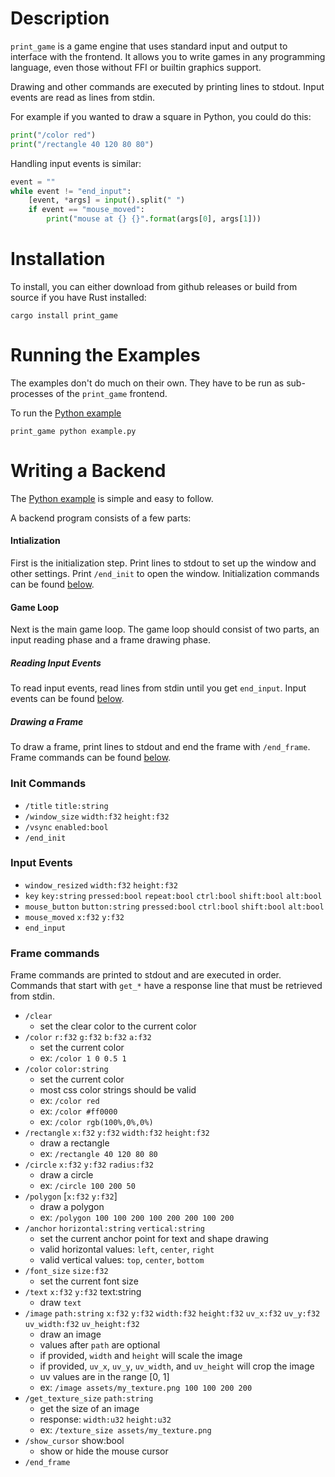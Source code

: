# Description

`print_game` is a game engine that uses standard input and output to interface with the frontend.
It allows you to write games in any programming language, even those without FFI or builtin graphics support.

Drawing and other commands are executed by printing lines to stdout.
Input events are read as lines from stdin.

For example if you wanted to draw a square in Python, you could do this:
```python
print("/color red")
print("/rectangle 40 120 80 80")
```
Handling input events is similar:
```python
event = ""
while event != "end_input":
    [event, *args] = input().split(" ")
    if event == "mouse_moved":
        print("mouse at {} {}".format(args[0], args[1]))
```

# Installation

To install, you can either download from github releases or build from source if you have Rust installed:
```
cargo install print_game
```

# Running the Examples

The examples don't do much on their own.
They have to be run as sub-processes of the `print_game` frontend.

To run the [Python example](example.py)
```
print_game python example.py
```

# Writing a Backend

The [Python example](example.py) is simple and easy to follow.

A backend program consists of a few parts:

#### Intialization
First is the initialization step.
Print lines to stdout to set up the window and other settings.
Print `/end_init` to open the window.
Initialization commands can be found [below](#init-commands).

#### Game Loop
Next is the main game loop.
The game loop should consist of two parts, an input reading phase and a frame drawing phase.

##### Reading Input Events
To read input events, read lines from stdin until you get `end_input`.
Input events can be found [below](#input-events).

##### Drawing a Frame
To draw a frame, print lines to stdout and end the frame with `/end_frame`.
Frame commands can be found [below](#frame-commands).

### Init Commands

- `/title` `title:string`
- `/window_size` `width:f32` `height:f32`
- `/vsync` `enabled:bool`
- `/end_init`

### Input Events

- `window_resized` `width:f32` `height:f32`
- `key` `key:string` `pressed:bool` `repeat:bool` `ctrl:bool` `shift:bool` `alt:bool`
- `mouse_button` `button:string` `pressed:bool` `ctrl:bool` `shift:bool` `alt:bool`
- `mouse_moved` `x:f32` `y:f32`
- `end_input`

### Frame commands

Frame commands are printed to stdout and are executed in order.
Commands that start with `get_*` have a response line that must be retrieved from stdin.

- `/clear`
  - set the clear color to the current color
- `/color` `r:f32` `g:f32` `b:f32` `a:f32`
  - set the current color
  - ex: `/color 1 0 0.5 1`
- `/color` `color:string`
  - set the current color
  - most css color strings should be valid
  - ex: `/color red`
  - ex: `/color #ff0000`
  - ex: `/color rgb(100%,0%,0%)`
- `/rectangle` `x:f32` `y:f32` `width:f32` `height:f32`
  - draw a rectangle
  - ex: `/rectangle 40 120 80 80`
- `/circle` `x:f32` `y:f32` `radius:f32`
  - draw a circle
  - ex: `/circle 100 200 50`
- `/polygon` [`x:f32` `y:f32`]
  - draw a polygon
  - ex: `/polygon 100 100 200 100 200 200 100 200`
- `/anchor` `horizontal:string` `vertical:string`
  - set the current anchor point for text and shape drawing
  - valid horizontal values: `left`, `center`, `right`
  - valid vertical values: `top`, `center`, `bottom`
- `/font_size` `size:f32`
  - set the current font size
- `/text` `x:f32` `y:f32` text:string
  - draw `text`
- `/image` `path:string` `x:f32` `y:f32` `width:f32` `height:f32` `uv_x:f32` `uv_y:f32` `uv_width:f32` `uv_height:f32`
  - draw an image
  - values after `path` are optional
  - if provided, `width` and `height` will scale the image
  - if provided, `uv_x`, `uv_y`, `uv_width`, and `uv_height` will crop the image
  - uv values are in the range [0, 1]
  - ex: `/image assets/my_texture.png 100 100 200 200`
- `/get_texture_size` `path:string`
  - get the size of an image
  - response: `width:u32` `height:u32`
  - ex: `/texture_size assets/my_texture.png`
- `/show_cursor` show:bool
  - show or hide the mouse cursor
- `/end_frame`